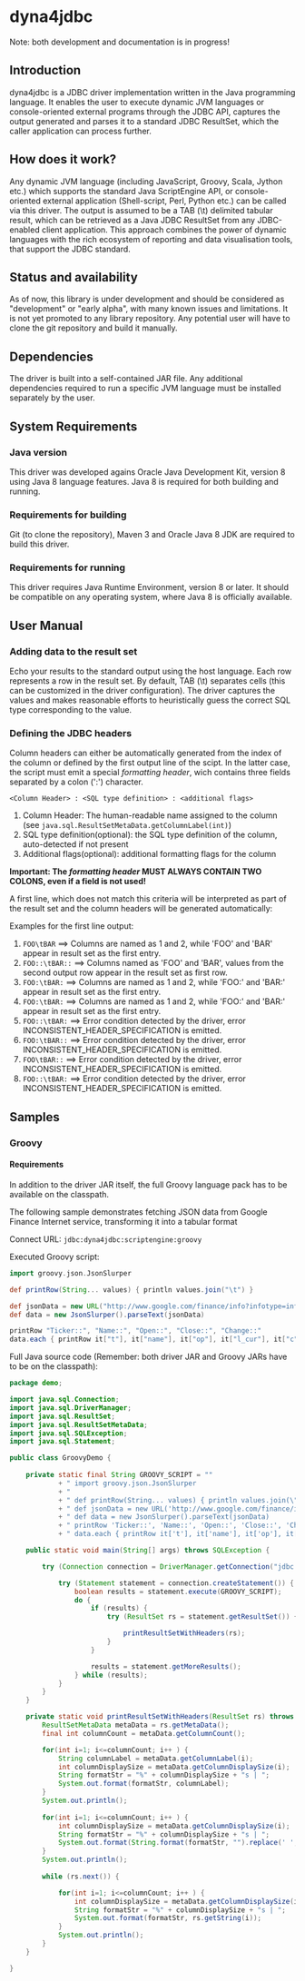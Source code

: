 # dyna4jdbc

Note: both development and documentation is in progress!

## Introduction

dyna4jdbc is a JDBC driver implementation written in the Java programming language. It enables the user to execute dynamic JVM languages or console-oriented external programs through the JDBC API, captures the output generated and parses it to a standard JDBC ResultSet, which the caller application can process further. 

## How does it work?

Any dynamic JVM language (including JavaScript, Groovy, Scala, Jython etc.)  which supports the standard Java ScriptEngine API, or console-oriented external application (Shell-script, Perl, Python etc.) can be called via this driver. The output is assumed to be a TAB (\t) delimited tabular result, which can be retrieved as a Java JDBC ResultSet from any JDBC-enabled client application. This approach combines the power of dynamic languages with the rich ecosystem of reporting and data visualisation tools, that support the JDBC standard.     

## Status and availability

As of now, this library is under development and should be considered as "development" or "early alpha", with many known issues and limitations. It is not yet promoted to any library repository. Any potential user will have to clone the git repository and build it manually.  

## Dependencies

The driver is built into a self-contained JAR file. Any additional dependencies required to run a specific JVM language must be installed separately by the user. 

## System Requirements

### Java version

This driver was developed agains Oracle Java Development Kit, version 8 using Java 8 language features. Java 8 is required for both building and running.

### Requirements for building 

Git (to clone the repository), Maven 3 and Oracle Java 8 JDK are required to build this driver.

### Requirements for running

This driver requires Java Runtime Environment, version 8 or later. It should be compatible on any operating system, where Java 8 is officially available. 

## User Manual

### Adding data to the result set

Echo your results to the standard output using the host language. Each row represents a row in the result set. By default, TAB (\t) separates cells (this can be customized in the driver configuration). The driver captures the values and makes reasonable efforts to heuristically guess the correct SQL type corresponding to the value. 

### Defining the JDBC headers

Column headers can either be automatically generated from the index of the column or defined by the first output line of the scipt. In the latter case, the script must emit a special _formatting header_, wich contains three fields separated by a colon (':') character.

`<Column Header> : <SQL type definition> : <additional flags>`

1. Column Header: The human-readable name assigned to the column (see `java.sql.ResultSetMetaData.getColumnLabel(int)`)
2. SQL type definition(optional): the SQL type definition of the column, auto-detected if not present
3. Additional flags(optional): additional formatting flags for the column

**Important: The _formatting header_ MUST ALWAYS CONTAIN TWO COLONS, even if a field is not used!**

A first line, which does not match this criteria will be interpreted as part of the result set and the column headers will be generated automatically:

Examples for the first line output:

1. `FOO\tBAR` ==> Columns are named as 1 and 2, while 'FOO' and 'BAR' appear in result set as the first entry.
2. `FOO::\tBAR::` ==> Columns named as 'FOO' and 'BAR', values from the second output row appear in the result set as first row. 
3. `FOO:\tBAR:` ==> Columns are named as 1 and 2, while 'FOO:' and 'BAR:' appear in result set as the first entry.
4. `FOO:\tBAR:` ==> Columns are named as 1 and 2, while 'FOO:' and 'BAR:' appear in result set as the first entry.
5. `FOO::\tBAR:` ==> Error condition detected by the driver, error INCONSISTENT_HEADER_SPECIFICATION is emitted.
6. `FOO:\tBAR::` ==> Error condition detected by the driver, error INCONSISTENT_HEADER_SPECIFICATION is emitted.
7. `FOO\tBAR::` ==> Error condition detected by the driver, error INCONSISTENT_HEADER_SPECIFICATION is emitted.
8. `FOO::\tBAR:` ==> Error condition detected by the driver, error INCONSISTENT_HEADER_SPECIFICATION is emitted.



## Samples

### Groovy 

#### Requirements 

In addition to the driver JAR itself, the full Groovy language pack has to be available on the classpath.

The following sample demonstrates fetching JSON data from Google Finance Internet service, transforming it into a tabular format 

Connect URL: `jdbc:dyna4jdbc:scriptengine:groovy`

Executed Groovy script:

```groovy
import groovy.json.JsonSlurper

def printRow(String... values) { println values.join("\t") }

def jsonData = new URL("http://www.google.com/finance/info?infotype=infoquoteall&q=NASDAQ:AAPL,IBM,MSFT,GOOG").text.replaceFirst("//", "")
def data = new JsonSlurper().parseText(jsonData)

printRow "Ticker::", "Name::", "Open::", "Close::", "Change::"
data.each { printRow it["t"], it["name"], it["op"], it["l_cur"], it["c"] }
```

Full Java source code (Remember: both driver JAR and Groovy JARs have to be on the classpath):

```java
package demo;

import java.sql.Connection;
import java.sql.DriverManager;
import java.sql.ResultSet;
import java.sql.ResultSetMetaData;
import java.sql.SQLException;
import java.sql.Statement;

public class GroovyDemo {
	
	private static final String GROOVY_SCRIPT = ""
			+ "	import groovy.json.JsonSlurper													\n"
			+ "																					\n"
			+ " def printRow(String... values) { println values.join(\"\t\") }					\n"
			+ " def jsonData = new URL('http://www.google.com/finance/info?infotype=infoquoteall&q=NASDAQ:AAPL,IBM,MSFT,GOOG').text.replaceFirst('//', '')	\n"
			+ " def data = new JsonSlurper().parseText(jsonData)								\n"
			+ " printRow 'Ticker::', 'Name::', 'Open::', 'Close::', 'Change::'					\n"
			+ " data.each { printRow it['t'], it['name'], it['op'], it['l_cur'], it['c'] } 		\n";

	public static void main(String[] args) throws SQLException {

		try (Connection connection = DriverManager.getConnection("jdbc:dyna4jdbc:scriptengine:Groovy")) {

			try (Statement statement = connection.createStatement()) {
				boolean results = statement.execute(GROOVY_SCRIPT);
				do {
					if (results) {
						try (ResultSet rs = statement.getResultSet()) {

							printResultSetWithHeaders(rs);
						}
					}

					results = statement.getMoreResults();
				} while (results);
			}
		}
	}

	private static void printResultSetWithHeaders(ResultSet rs) throws SQLException {
		ResultSetMetaData metaData = rs.getMetaData();
		final int columnCount = metaData.getColumnCount();

		for(int i=1; i<=columnCount; i++ ) {
			String columnLabel = metaData.getColumnLabel(i);
			int columnDisplaySize = metaData.getColumnDisplaySize(i);
			String formatStr = "%" + columnDisplaySize + "s | ";
			System.out.format(formatStr, columnLabel);
		}
		System.out.println();
		
		for(int i=1; i<=columnCount; i++ ) {
			int columnDisplaySize = metaData.getColumnDisplaySize(i);
			String formatStr = "%" + columnDisplaySize + "s | ";
			System.out.format(String.format(formatStr, "").replace(' ', '-'));
		}
		System.out.println();
		
		while (rs.next()) {

		    for(int i=1; i<=columnCount; i++ ) {
		    	int columnDisplaySize = metaData.getColumnDisplaySize(i);
		    	String formatStr = "%" + columnDisplaySize + "s | ";
		    	System.out.format(formatStr, rs.getString(i));
		    }
		    System.out.println();
		}
	}

}
```

